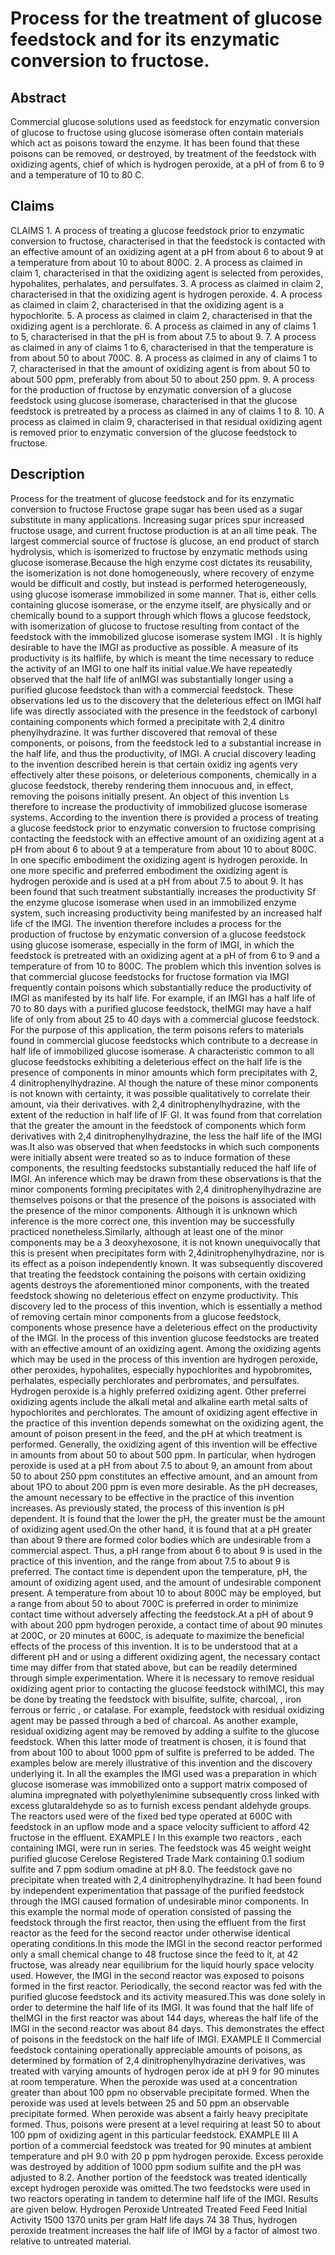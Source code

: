 # Process for the treatment of glucose feedstock and for its enzymatic conversion to fructose.

## Abstract
Commercial glucose solutions used as feedstock for enzymatic conversion of glucose to fructose using glucose isomerase often contain materials which act as poisons toward the enzyme. It has been found that these poisons can be removed, or destroyed, by treatment of the feedstock with oxidizing agents, chief of which is hydrogen peroxide, at a pH of from 6 to 9 and a temperature of 10 to 80 C.

## Claims
CLAIMS 1. A process of treating a glucose feedstock prior to enzymatic conversion to fructose, characterised in that the feedstock is contacted with an effective amount of an oxidizing agent at a pH from about 6 to about 9 at a temperature from about 10 to about 800C. 2. A process as claimed in claim 1, characterised in that the oxidizing agent is selected from peroxides, hypohalites, perhalates, and persulfates. 3. A process as claimed in claim 2, characterised in that the oxidizing agent is hydrogen peroxide. 4. A process as claimed in claim 2, characterised in that the oxidizing agent is a hypochlorite. 5. A process as claimed in claim 2, characterised in that the oxidizing agent is a perchlorate. 6. A process as claimed in any of claims 1 to 5, characterised in that the pH is from about 7.5 to about 9. 7. A process as claimed in any of claims 1 to 6, characterised in that the temperature is from about 50 to about 700C. 8. A process as claimed in any of claims 1 to 7, characterised in that the amount of oxidizing agent is from about 50 to about 500 ppm, preferably from about 50 to about 250 ppm. 9. A process for the production of fructose by enzymatic conversion of a glucose feedstock using glucose isomerase, characterised in that the glucose feedstock is pretreated by a process as claimed in any of claims 1 to 8. 10. A process as claimed in claim 9, characterised in that residual oxidizing agent is removed prior to enzymatic conversion of the glucose feedstock to fructose.

## Description
Process for the treatment of glucose feedstock and for its enzymatic conversion to fructose Fructose grape sugar has been used as a sugar substitute in many applications. Increasing sugar prices spur increased fructose usage, and current fructose production is at an all time peak. The largest commercial source of fructose is glucose, an end product of starch hydrolysis, which is isomerized to fructose by enzymatic methods using glucose isomerase.Because the high enzyme cost dictates its reusability, the isomerization is not done homogeneously, where recovery of enzyme would be difficult and costly, but instead is performed heterogeneously, using glucose isomerase immobilized in some manner. That is, either cells containing glucose isomerase, or the enzyme itself, are physically and or chemically bound to a support through which flows a glucose feedstock, with isomerization of glucose to fructose resulting from contact of the feedstock with the immobilized glucose isomerase system IMGI . It is highly desirable to have the IMGI as productive as possible. A measure of its productivity is its halflife, by which is meant the time necessary to reduce the activity of an IMGI to one half its initial value.We have repeatedly observed that the half life of anIMGI was substantially longer using a purified glucose feedstock than with a commercial feedstock. These observations led us to the discovery that the deleterious effect on IMGI half life was directly associated with the presence in the feedstock of carbonyl containing components which formed a precipitate with 2,4 dinitro phenylhydrazine. It was further discovered that removal of these components, or poisons, from the feedstock led to a substantial increase in the half life, and thus the productivity, of IMGI. A crucial discovery leading to the invention described herein is that certain oxidiz ing agents very effectively alter these poisons, or deleterious components, chemically in a glucose feedstock, thereby rendering them innocuous and, in effect, removing the poisons initially present. An object of this invention Ls therefore to increase the productivity of immobilized glucose isomerase systems. According to the invention there is provided a process of treating a glucose feedstock prior to enzymatic conversion to fructose comprising contacting the feedstock with an effective amount of an oxidizing agent at a pH from about 6 to about 9 at a temperature from about 10 to about 800C. In one specific embodiment the oxidizing agent is hydrogen peroxide. In one more specific and preferred embodiment the oxidizing agent is hydrogen peroxide and is used at a pH from about 7.5 to about 9. It has been found that such treatment substantially increases the productivity Sf the enzyme glucose isomerase when used in an immobilized enzyme system, such increasing productivity being manifested by an increased half life cf the IMGI. The invention therefore includes a process for the production of fructose by enzymatic conversion of a glucose feedstock using glucose isomerase, especially in the form of IMGI, in which the feedstock is pretreated with an oxidizing agent at a pH of from 6 to 9 and a temperature of from 10 to 800C. The problem which this invention solves is that commercial glucose feedstocks for fructose formation via IMGI frequently contain poisons which substantially reduce the productivity of IMGI as manifested by its half life. For example, if an IMGI has a half life of 70 to 80 days with a purified glucose feedstock, theIMGI may have a half life of only from about 25 to 40 days with a commercial glucose feedstock. For the purpose of this application, the term poisons refers to materials found in commercial glucose feedstocks which contribute to a decrease in half life of immobilized glucose isomerase. A characteristic common to all glucose feedstocks exhibiting a deleterious effect on the half life is the presence of components in minor amounts which form precipitates with 2, 4 dinitrophenylhydrazine. Al though the nature of these minor components is not known with certainty, it was possible qualitatively to correlate their amount, via their derivatives. with 2,4 dinitrophenylhydrazine, with the extent of the reduction in half life of IF GI. It was found from that correlation that the greater the amount in the feedstock of components which form derivatives with 2,4 dinitrophenylhydrazine, the less the half life of the IMGI was.It also was observed that when feedstocks in which such components were initially absent were treated so as to induce formation of these components, the resulting feedstocks substantially reduced the half life of IMGI. An inference which may be drawn from these observations is that the minor components forming precipitates with 2,4 dinitrophenylhydrazine are themselves poisons or that the presence of the poisons is associated with the presence of the minor components. Although it is unknown which inference is the more correct one, this invention may be successfully practiced nonetheless.Similarly, although at least one of the minor components may be a 3 deoxyhexosone, it is not known unequivocally that this is present when precipitates form with 2,4dinitrophenylhydrazine, nor is its effect as a poison independently known. It was subsequently discovered that treating the feedstock containing the poisons with certain oxidizing agents destroys the aforementioned minor components, with the treated feedstock showing no deleterious effect on enzyme productivity. This discovery led to the process of this invention, which is essentially a method of removing certain minor components from a glucose feedstock, components whose presence have a deleterious effect on the productivity of the IMGI. In the process of this invention glucose feedstocks are treated with an effective amount of an oxidizing agent. Among the oxidizing agents which may be used in the process of this invention are hydrogen peroxide, other peroxides, hypohalites, especially hypochlorites and hypobromites, perhalates, especially perchlorates and perbromates, and persulfates. Hydrogen peroxide is a highly preferred oxidizing agent. Other preferrei oxidizing agents include the alkali metal and alkaline earth metal salts of hypochlorites and perchlorates. The amount of oxidizing agent effective in the practice of this invention depends somewhat on the oxidizing agent, the amount of poison present in the feed, and the pH at which treatment is performed. Generally, the oxidizing agent of this invention will be effective in amounts from about 50 to about 500 ppm. In particular, when hydrogen peroxide is used at a pH from about 7.5 to about 9, an amount from about 50 to about 250 ppm constitutes an effective amount, and an amount from about 1PO to about 200 ppm is even more desirable. As the pH decreases, the amount necessary to be effective in the practice of this invention increases. As previously stated, the process of this invention is pH dependent. It is found that the lower the pH, the greater must be the amount of oxidizing agent used.On the other hand, it is found that at a pH greater than about 9 there are formed color bodies which are undesirable from a commercial aspect. Thus, a pH range from about 6 to about 9 is used in the practice of this invention, and the range from about 7.5 to about 9 is preferred. The contact time is dependent upon the temperature, pH, the amount of oxidizing agent used, and the amount of undesirable component present. A temperature from about 10 to about 800C may be employed, but a range from about 50 to about 700C is preferred in order to minimize contact time without adversely affecting the feedstock.At a pH of about 9 with about 200 ppm hydrogen peroxide, a contact time of about 90 minutes at 200C, or 20 minutes at 600C, is adequate to maximize the beneficial effects of the process of this invention. It is to be understood that at a different pH and or using a different oxidizing agent, the necessary contact time may differ from that stated above, but can be readily determined through simple experimentation. Where it is necessary to remove residual oxidizing agent prior to contacting the glucose feedstock withIMCI, this may be done by treating the feedstock with bisulfite, sulfite, charcoal, , iron ferrous or ferric , or catalase. For example, feedstock with residual oxidizing agent may be passed through a bed of charcoal. As another example, residual oxidizing agent may be removed by adding a sulfite to the glucose feedstock. When this latter mode of treatment is chosen, it is found that from about 100 to about 1000 ppm of sulfite is preferred to be added. The examples below are merely illustrative of this invention and the discovery underlying it. In all the examples the IMGI used was a preparation in which glucose isomerase was immobilized onto a support matrix composed of alumina impregnated with polyethylenimine subsequently cross linked with excess glutaraldehyde so as to furnish excess pendant aldehyde groups. The reactors used were of the fixed bed type operated at 600C with feedstock in an upflow mode and a space velocity sufficient to afford 42 fructose in the effluent. EXAMPLE I In this example two reactors , each containing IMGI, were run in series. The feedstock was 45 weight weight purified glucose Cerelose Registered Trade Mark containing 0.1 sodium sulfite and 7 ppm sodium omadine at pH 8.0. The feedstock gave no precipitate when treated with 2,4 dinitrophenylhydrazine. It had been found by independent experimentation that passage of the purified feedstock through the IMGI caused formation of undesirable minor components. In this example the normal mode of operation consisted of passing the feedstock through the first reactor, then using the effluent from the first reactor as the feed for the second reactor under otherwise identical operating conditions.In this mode the IMGI in the second reactor performed only a small chemical change to 48 fructose since the feed to it, at 42 fructose, was already near equilibrium for the liquid hourly space velocity used. However, the IMGI in the second reactor was exposed to poisons formed in the first reactor. Periodically, the second reactor was fed with the purified glucose feedstock and its activity measured.This was done solely in order to determine the half life of its IMGI. It was found that the half life of theIMGI in the first reactor was about 144 days, whereas the half life of the IMGI in the second reactor was about 84 days. This demonstrates the effect of poisons in the feedstock on the half life of IMGI. EXAMPLE II Commercial feedstock containing operationally appreciable amounts of poisons, as determined by formation of 2,4 dinitrophenylhydrazine derivatives, was treated with varying amounts of hydrogen perox ide at pH 9 for 90 minutes at room temperature. When the peroxide was used at a concentration greater than about 100 ppm no observable precipitate formed. When the peroxide was used at levels between 25 and 50 ppm an observable precipitate formed. When peroxide was absent a fairly heavy precipitate formed. Thus, poisons were present at a level requiring at least 50 to about 100 ppm of oxidizing agent in this particular feedstock. EXAMPLE III A portion of a commercial feedstock was treated for 90 minutes at ambient temperature and pH 9.0 with 20 p ppm hydrogen peroxide. Excess peroxide was destroyed by addition of 1000 ppm sodium sulfite and the pH was adjusted to 8.2. Another portion of the feedstock was treated identically except hydrogen peroxide was omitted.The two feedstocks were used in two reactors operating in tandem to determine half life of the IMGI. Results are given below. Hydrogen Peroxide Untreated Treated Feed Feed Initial Activity 1500 1370 units per gram Half life days 74 38 Thus, hydrogen peroxide treatment increases the half life of IMGI by a factor of almost two relative to untreated material.